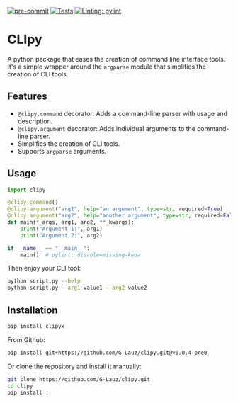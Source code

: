 [![pre-commit](https://img.shields.io/badge/pre--commit-enabled-brightgreen?logo=pre-commit)](https://github.com/pre-commit/pre-commit)
[![Tests](https://github.com/G-Lauz/python-project-template/actions/workflows/test.yml/badge.svg)](https://github.com/G-Lauz/python-project-template/actions/workflows/test.yml)
[![Linting: pylint](https://img.shields.io/badge/linting-pylint-yellowgreen)](https://github.com/PyCQA/pylint)

# CLIpy
A python package that eases the creation of command line interface tools. It's a simple wrapper around the `argparse` module that simplifies the creation of CLI tools.

## Features

- `@clipy.command` decorator: Adds a command-line parser with usage and description.
- `@clipy.argument` decorator: Adds individual arguments to the command-line parser.
- Simplifies the creation of CLI tools.
- Supports `argparse` arguments.

## Usage

```python
import clipy

@clipy.command()
@clipy.argument("arg1", help="an argument", type=str, required=True)
@clipy.argument("arg2", help="another argument", type=str, required=False)
def main(*_args, arg1, arg2, **_kwargs):
    print("Argument 1:", arg1)
    print("Argument 2:", arg2)

if __name__ == "__main__":
    main()  # pylint: disable=missing-kwoa
```

Then enjoy your CLI tool:

```bash
python script.py --help
python script.py --arg1 value1 --arg2 value2
```

## Installation
```bash
pip install clipyx
```
From Github:
```bash
pip install git+https://github.com/G-Lauz/clipy.git@v0.0.4-pre0
```

Or clone the repository and install it manually:
```bash
git clone https://github.com/G-Lauz/clipy.git
cd clipy
pip install .
```
